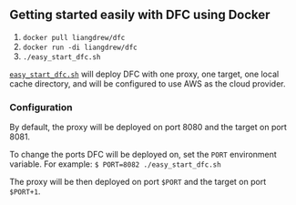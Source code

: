 ## Getting started easily with DFC using Docker

1. `docker pull liangdrew/dfc`
2. `docker run -di liangdrew/dfc`
3. `./easy_start_dfc.sh`

[`easy_start_dfc.sh`](easy_start_dfc.sh) will deploy DFC with one proxy, one target, one local cache directory, and will be configured to use AWS as the cloud provider.

### Configuration

By default, the proxy will be deployed on port 8080 and the target on port 8081.

To change the ports DFC will be deployed on, set the `PORT` environment variable.
For example: `$ PORT=8082 ./easy_start_dfc.sh`
 
The proxy will be then deployed on port `$PORT` and the target on port `$PORT+1`.